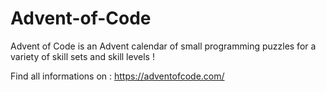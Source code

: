# Advent-of-Code
Advent of Code is an Advent calendar of small programming puzzles for a variety of skill sets and skill levels !

Find all informations on : https://adventofcode.com/
